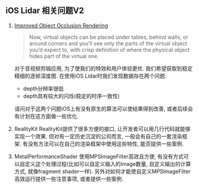 <!-- ## iOS Lidar 相关问题V1
1. [Improved Object Occlusion Rendering](https://developer.apple.com/augmented-reality/realitykit/)
    >Now, virtual objects can be placed under tables, behind walls, or around corners and you’ll see only the parts of the virtual object you’d expect to, with crisp definition of where the physical object hides part of the virtual one.

    ARKit + RealityKit 中有没有现实(包含动态的人和静态的背景)与虚拟物体的相互遮挡的预设方案(如果有, 需不需要做场景的预扫描, 还是即开即用).
    * 我们尝试了官网的Demo [Effecting People Occlusion in Custom Renderers](https://developer.apple.com/documentation/arkit/effecting_people_occlusion_in_custom_renderers), 该Demo将人与背景分离, 并得到了精度较高的人的深度信息, 但缺失了背景的深度信息.

    * 参考[Creating a Fog Effect Using Scene Depth](https://developer.apple.com/documentation/arkit/creating_a_fog_effect_using_scene_depth)这个Demo, 我们获取到的深度信息精度并不高, 有比较重的锯齿和边界抖动(帧与帧之间). ARKit + RealityKit 有没有既定的方案可以解决这两个问题.

2. 传感器数据的存储.
    Reality Composer可以录制传感器相关的数据, 然后在XCode上作为调试使用. 但我们没有找到公开的录制数据的API, 后续有没有计划提供这样的API接口.

3. RealityKit
    RealityKit提供了很多方便的AR接口, 比如物理模拟, 光照估计以及虚拟光源等. 这些功能是否必须结合ARView使用, 是否支持单独使用, 即在我们自己的Render是否可以使用这些功能? 如果可以, 能否提供一些相关资料, 或者这样的Demo. -->

## iOS Lidar 相关问题V2

1. [Improved Object Occlusion Rendering](https://developer.apple.com/augmented-reality/realitykit/)
    >Now, virtual objects can be placed under tables, behind walls, or around corners and you’ll see only the parts of the virtual object you’d expect to, with crisp definition of where the physical object hides part of the virtual one.

    对于音视频剪辑应用, 为了使我们的特效和用户体验更优. 我们希望获取到稳定精细的逐帧深度图. 在使用iOS Lidar时我们发现数据存在两个问题:
    * depth分辨率很低
    * depth具有较大的闪烁(稳定的时序一致性)
    
    请问对于这两个问题iOS上有没有原生的算法可以使结果得到改善, 或者后续会有计划在这方面做一些优化.

2. RealityKit
    RealityKit提供了很多方便的接口, 让开发者可以用几行代码就能够实现一个效果. 但对有一定历史沉淀的公司而言, 一般会有自己的一套渲染框架. 有没有方法可以在自己的渲染框架中使用这些特性, 能否提供一些案例.

3. MetalPerformanceShader
    使用MPSImageFilter高效且方便, 有没有方式可以自定义这个处理过程(比如可以自定义输入的image数量, 自定义输出的计算方式, 就像fragment shader一样). 另外对如何才能使自定义MPSImageFilter高效运行提供一些注意事项, 或者提供一些案例.
